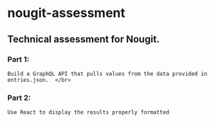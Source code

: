 # nougit-assessment

## Technical assessment for Nougit. </br>

### Part 1: </br>

    Build a GraphQL API that pulls values from the data provided in entries.json.  </br>  

### Part 2: </br>

    Use React to display the results properly formatted
